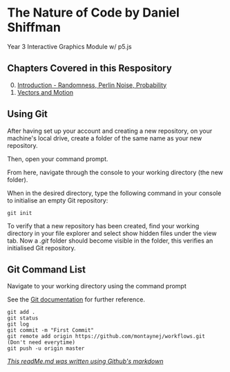# The Nature of Code by Daniel Shiffman
Year 3 Interactive Graphics Module w/ p5.js

## Chapters Covered in this Respository 
0. [Introduction - Randomness, Perlin Noise, Probability](00_introduction/)
1. [Vectors and Motion](01_vectors)

## Using Git
After having set up your account and creating a new repository, on your machine's local drive, create a folder of the same name as your new repository.

Then, open your command prompt.

From here, navigate through the console to your working directory (the new folder).

When in the desired directory, type the following command in your console to initialise an empty Git repository:
```
git init
```

To verify that a new repository has been created, find your working directory in your file explorer and select show hidden files under the view tab. Now a *.git* folder should become visible in the folder, this verifies an initialised Git repository.


## Git Command List
Navigate to your working directory using the command prompt

See the [Git documentation](https://git-scm.com/docs/) for further reference.
```
git add .
git status
git log
git commit -m "First Commit"
git remote add origin https://github.com/montaynej/workflows.git (Don't need everytime)
git push -u origin master
```
[*This readMe.md was written using Github's markdown*](https://help.github.com/articles/basic-writing-and-formatting-syntax/)
